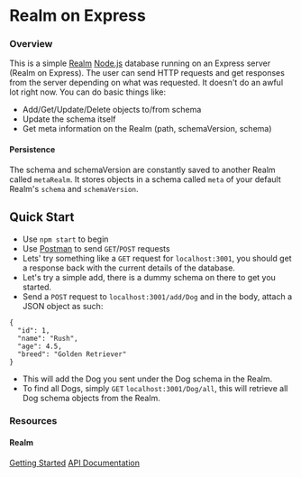 # Realm on Express

### Overview
This is a simple [Realm](http://realm.io) [Node.js](https://realm.io/news/first-object-database-realm-node-js-server/) database running on an Express server (Realm on Express).
The user can send HTTP requests and get responses from the server depending on what was requested.
It doesn't do an awful lot right now.
You can do basic things like:
- Add/Get/Update/Delete objects to/from schema
- Update the schema itself
- Get meta information on the Realm (path, schemaVersion, schema)

#### Persistence
The schema and schemaVersion are constantly saved to another Realm called `metaRealm`. It stores objects in a schema called `meta` of your default Realm's `schema` and `schemaVersion`.

## Quick Start
- Use `npm start` to begin
- Use [Postman](https://chrome.google.com/webstore/detail/postman/fhbjgbiflinjbdggehcddcbncdddomop?hl=en) to send `GET`/`POST` requests
- Lets' try something like a `GET` request for `localhost:3001`, you should get a response back with the current details of the database.
- Let's try a simple add, there is a dummy schema on there to get you started.
- Send a `POST` request to `localhost:3001/add/Dog` and in the body, attach a JSON object as such:
```
{
  "id": 1,
  "name": "Rush",
  "age": 4.5,
  "breed": "Golden Retriever"
}
```
- This will add the Dog you sent under the Dog schema in the Realm.
- To find all Dogs, simply `GET` `localhost:3001/Dog/all`, this will retrieve all Dog schema objects from the Realm.

### Resources
#### Realm
[Getting Started](https://realm.io/docs/react-native/latest/#getting-started)
[API Documentation](https://realm.io/docs/react-native/0.15.0/api/)
